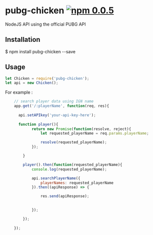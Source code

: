 # pubg-chicken [![npm 0.0.5](https://img.shields.io/badge/npm-v0.0.11-brightgreen.svg)](https://www.npmjs.com/package/pubg-chicken)

NodeJS API using the official PUBG API

## Installation

$ npm install pubg-chicken --save

## Usage
```javascript
let Chicken = require('pubg-chicken');
let api = new Chicken();
```

For example :
```javascript
    // search player data using IGN name
    app.get('/:playerName', function(req, res){
      
      api.setAPIkey('your-api-key-here');
      
      function player(){
            return new Promise(function(resolve, reject){
                let requested_playerName = req.params.playerName;

                resolve(requested_playerName);
            });

        }

        player().then(function(requested_playerName){
            console.log(requested_playerName);

            api.searchPlayerName({
                playerNames: requested_playerName
            }).then((apiResponse) => {

                res.send(apiResponse);
                
                
            });

        });
    
    });
```
